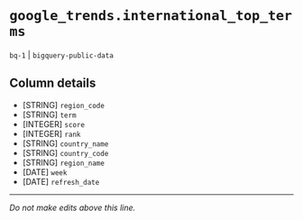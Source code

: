 # `google_trends.international_top_terms`
`bq-1` | `bigquery-public-data`

## Column details
* [STRING]    `region_code`
* [STRING]    `term`
* [INTEGER]   `score`
* [INTEGER]   `rank`
* [STRING]    `country_name`
* [STRING]    `country_code`
* [STRING]    `region_name`
* [DATE]      `week`
* [DATE]      `refresh_date`

-------------------------------------------------------------------------------
*Do not make edits above this line.*
